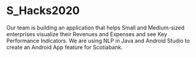 # S_Hacks2020
Our team is building an application that helps Small and Medium-sized enterprises visualize their Revenues and Expenses and see Key Performance Indicators. We are using NLP in Java and Android Studio to create an Android App feature for Scotiabank.
